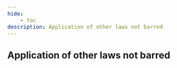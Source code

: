 ```yaml
---
hide:
    - toc
description: Application of other laws not barred
---
```


## Application of other laws not barred
